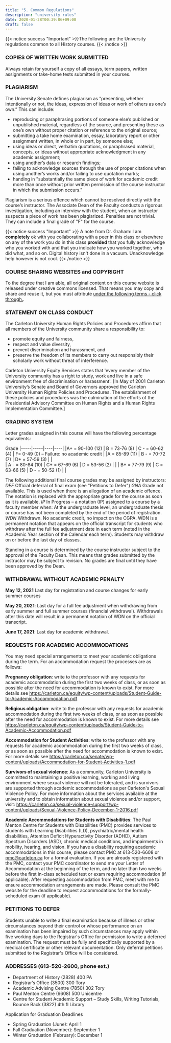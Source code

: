 ```yaml
---
title: "5. Common Regulations"
description: "university rules"
date: 2020-01-28T00:39:06+09:00
draft: false
---
```


{{< notice success "Important" >}}The following are the University regulations common to all History courses.
{{< /notice >}}

### COPIES OF WRITTEN WORK SUBMITTED
Always retain for yourself a copy of all essays, term papers, written assignments or take-home tests submitted in your courses.

### PLAGIARISM
The University Senate defines plagiarism as “presenting, whether intentionally or not, the ideas, expression of ideas or work of others as one’s own.” This can include:
+ reproducing or paraphrasing portions of someone else’s published or unpublished material, regardless of the source, and presenting these as one’s own without proper citation or reference to the original source;
+ submitting a take home examination, essay, laboratory report or other assignment written, in whole or in part, by someone else;
+ using ideas or direct, verbatim quotations, or paraphrased material, concepts, or ideas without appropriate acknowledgment in any academic assignment;
+ using another’s data or research findings;
+ failing to acknowledge sources through the use of proper citations when using another’s works and/or failing to use quotation marks;
+ handing in "substantially the same piece of work for academic credit more than once without prior written permission of the course instructor in which the submission occurs."

Plagiarism is a serious offence which cannot be resolved directly with the course’s instructor. The Associate Dean of the Faculty conducts a rigorous investigation, including an interview with the student, when an instructor suspects a piece of work has been plagiarized. Penalties are not trivial. They can include a final grade of "F" for the course.

{{< notice success "Important" >}}
A note from Dr. Graham: I am **completely** ok with you collaborating with a peer in this class or elsewhere on any of the work you do in this class **provided** that you fully acknowledge who you worked with and that you indicate how you worked together, who did what, and so on. Digital history isn't done in a vacuum. Unacknowledge help however is not cool.
{{< /notice >}}

### COURSE SHARING WEBSITES and COPYRIGHT
To the degree that I am able, all original content on this course website is released under creative commons licensed. That means you may copy and share and reuse it, but you must attribute [under the following terms - click through.](https://creativecommons.org/licenses/by-nc/4.0/).

### STATEMENT ON CLASS CONDUCT
The Carleton University Human Rights Policies and Procedures affirm that all members of the University community share a responsibility to:
+ promote equity and fairness,
+ respect and value diversity,
+ prevent discrimination and harassment, and
+ preserve the freedom of its members to carry out responsibly their scholarly work without threat of interference.

Carleton University Equity Services states that 'every member of the University community has a right to study, work and live in a safe environment free of discrimination or harassment'. [In May of 2001 Carleton University’s Senate and Board of Governors approved the Carleton University Human Rights Policies and Procedures. The establishment of these policies and procedures was the culmination of the efforts of the Presidential Advisory Committee on Human Rights and a Human Rights Implementation Committee.]

### GRADING SYSTEM
Letter grades assigned in this course will have the following percentage equivalents:

Grade
|-----|-----|----|----|
|A+ = 90-100 (12) | B = 73-76 (8) | C - = 60-62 (4) | F= 0-49 (0) – Failure: no academic credit |
|A = 85-89 (11) |	B - = 70-72 (7) | D+ = 57-59 (3) | | 	
| A - = 80-84 (10) |	C+ = 67-69 (6) |	D = 53-56 (2) | |
| B+ = 77-79 (9) | 	C = 63-66 (5) | 	D - = 50-52 (1) | | 	

The following additional final course grades may be assigned by instructors:
*DEF* 	Official deferral of final exam (see "Petitions to Defer")
*GNA* 	Grade not available. This is used when there is an allegation of an academic offence. The notation is replaced with the appropriate grade for the course as soon as it is available.
*IP*	 In Progress – a notation (IP) assigned to a course by a faculty member when: At the undergraduate level, an undergraduate thesis or course has not been completed by the end of the period of registration.
*WDN*	Withdrawn. No academic credit, no impact on the CGPA. WDN is a permanent notation that appears on the official transcript for students who withdraw after the full fee adjustment date in each term (noted in the Academic Year section of the Calendar each term). Students may withdraw on or before the last day of classes.

Standing in a course is determined by the course instructor subject to the approval of the Faculty Dean. This means that grades submitted by the instructor may be subject to revision. No grades are final until they have been approved by the Dean.

### WITHDRAWAL WITHOUT ACADEMIC PENALTY

**May 12, 2021** Last day for registration and course changes for early summer courses

**May 20, 2021**: Last day for a full fee adjustment when withdrawing from early summer and full summer courses (financial withdrawal). Withdrawals after this date will result in a permanent notation of WDN on the official transcript.

**June 17, 2021**: Last day for academic withdrawal.

### REQUESTS FOR ACADEMIC ACCOMMODATIONS
You may need special arrangements to meet your academic obligations during the term. For an accommodation request the processes are as follows:

**Pregnancy obligation**: write to the professor with any requests for academic accommodation during the first two weeks of class, or as soon as possible after the need for accommodation is known to exist. For more details see https://carleton.ca/equity/wp-content/uploads/Student-Guide-to-Academic-Accommodation.pdf

**Religious obligation**: write to the professor with any requests for academic accommodation during the first two weeks of class, or as soon as possible after the need for accommodation is known to exist. For more details see https://carleton.ca/equity/wp-content/uploads/Student-Guide-to-Academic-Accommodation.pdf

**Accommodation for Student Activities**: write to the professor with any requests for academic accommodation during the first two weeks of class, or as soon as possible after the need for accommodation is known to exist. For more details see https://carleton.ca/senate/wp-content/uploads/Accommodation-for-Student-Activities-1.pdf

**Survivors of sexual violence**: As a community, Carleton University is committed to maintaining a positive learning, working and living environment where sexual violence will not be tolerated, and is survivors are supported through academic accommodations as per Carleton's Sexual Violence Policy. For more information about the services available at the university and to obtain information about sexual violence and/or support, visit:  https://carleton.ca/sexual-violence-support/wp-content/uploads/Sexual-Violence-Policy-December-1-2016.pdf

**Academic Accommodations for Students with Disabilities**: The Paul Menton Centre for Students with Disabilities (PMC) provides services to students with Learning Disabilities (LD), psychiatric/mental health disabilities, Attention Deficit Hyperactivity Disorder (ADHD), Autism Spectrum Disorders (ASD), chronic medical conditions, and impairments in mobility, hearing, and vision. If you have a disability requiring academic accommodations in this course, please contact PMC at 613-520-6608 or pmc@carleton.ca for a formal evaluation. If you are already registered with the PMC, contact your PMC coordinator to send me your Letter of Accommodation at the beginning of the term, and no later than two weeks before the first in-class scheduled test or exam requiring accommodation (if applicable). After requesting accommodation from PMC, meet with me to ensure accommodation arrangements are made.  Please consult the PMC website for the deadline to request accommodations for the formally-scheduled exam (if applicable).

### PETITIONS TO DEFER
Students unable to write a final examination because of illness or other circumstances beyond their control or whose performance on an examination has been impaired by such circumstances may apply within five working days to the Registrar's Office for permission to write a deferred examination. The request must be fully and specifically supported by a medical certificate or other relevant documentation. Only deferral petitions submitted to the Registrar's Office will be considered.

### ADDRESSES (613-520-2600, phone ext.)
+ Department of History (2828) 400 PA
+ Registrar’s Office (3500) 300 Tory
+ Academic Advising Centre (7850) 302 Tory
+ Paul Menton Centre (6608) 500 Unicentre
+ Centre for Student Academic Support – Study Skills, Writing Tutorials, Bounce Back (3822) 4th fl Library

Application for Graduation Deadlines
+ Spring Graduation (June): April 1
+ Fall Graduation (November): September 1
+ Winter Graduation (February): December 1
